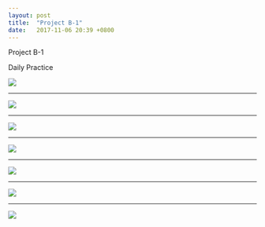 ```yaml
---
layout: post
title:  "Project B-1"
date:   2017-11-06 20:39 +0800
---
```


Project B-1

Daily Practice 

![](https://wx2.sinaimg.cn/mw690/698f3196gy1fl8qsn780hj22e036ob2a.jpg)



---



![](https://wx2.sinaimg.cn/mw690/698f3196gy1fl8qsql4b9j22e036okjm.jpg)



---



![](https://wx1.sinaimg.cn/mw690/698f3196gy1fl8qku6tr6j20t016aq3s.jpg)



---



![](https://wx4.sinaimg.cn/mw690/698f3196gy1fl8qpfw1a6j21kw1kwte9.jpg)

---



![](https://wx1.sinaimg.cn/mw690/698f3196gy1fl8qpdppvtj21kw23wdqf.jpg)



---



![](https://wx1.sinaimg.cn/mw690/698f3196gy1fl8qpf702gj21kw16ngpx.jpg)



---



![](https://wx3.sinaimg.cn/mw690/698f3196gy1fl8qpgrlu1j21kw16n49t.jpg)

